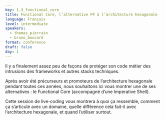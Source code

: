 ```yaml
---
key: 1.3_functional_core
title: Functional Core, l’alternative FP à l’architecture hexagonale
language: Français
level: intermediate
speakers:
  - thomas_pierrain
  - bruno_boucard
format: conference
draft: false
day: 1
---
```

Il y a finalement assez peu de façons de protéger son code métier des intrusions des frameworks et autres stacks techniques.
 
Après avoir été précurseurs et promoteurs de l’architecture hexagonale pendant toutes ces années, nous souhaitons ici vous montrer une de ses alternatives : le Functional Core (accompagné d’une Imperative Shell). 

Cette session de live-coding vous montrera à quoi ça ressemble, comment ça s’articule avec un domaine, quelle différence cela fait-il avec l’architecture hexagonale, et quand l’utiliser surtout.
